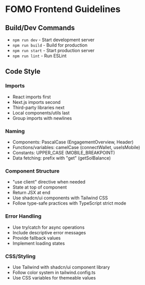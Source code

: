 # FOMO Frontend Guidelines

## Build/Dev Commands
- `npm run dev` - Start development server
- `npm run build` - Build for production
- `npm run start` - Start production server
- `npm run lint` - Run ESLint

## Code Style

### Imports
- React imports first
- Next.js imports second
- Third-party libraries next
- Local components/utils last
- Group imports with newlines

### Naming
- Components: PascalCase (EngagementOverview, Header)
- Functions/variables: camelCase (connectWallet, useIsMobile)
- Constants: UPPER_CASE (MOBILE_BREAKPOINT)
- Data fetching: prefix with "get" (getSolBalance)

### Component Structure
- "use client" directive when needed
- State at top of component
- Return JSX at end
- Use shadcn/ui components with Tailwind CSS
- Follow type-safe practices with TypeScript strict mode

### Error Handling
- Use try/catch for async operations
- Include descriptive error messages
- Provide fallback values
- Implement loading states

### CSS/Styling
- Use Tailwind with shadcn/ui component library
- Follow color system in tailwind.config.ts
- Use CSS variables for themeable values